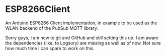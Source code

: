 # ESP8266Client

An Arduino ESP8266 Client implementation, in example to be used as the WLAN backend of the PubSub MQTT library.

Sorry guys, I am new to git and GitHub and still setting this up. I am aware the dependencies (like, to Logsury) are missing as well as of now. Not sure how much time I can spare to work on this.
